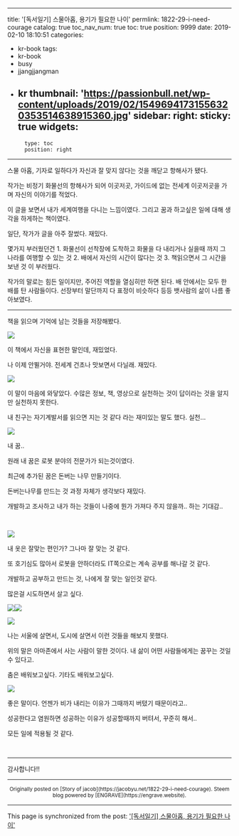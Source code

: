 
---
title: '[독서일기] 스물아홉, 용기가 필요한 나이'
permlink: 1822-29-i-need-courage
catalog: true
toc_nav_num: true
toc: true
position: 9999
date: 2019-02-10 18:10:51
categories:
- kr-book
tags:
- kr-book
- busy
- jjangjjangman
- kr
thumbnail: 'https://passionbull.net/wp-content/uploads/2019/02/15496941731556320353514638915360.jpg'
sidebar:
    right:
        sticky: true
widgets:
    -
        type: toc
        position: right
---


<p>스물 아홉, 기자로 일하다가 자신과 잘 맞지 않다는 것을 깨닫고 항해사가 됐다.</p>
<p>작가는 비정기 화물선의 항해사가 되어 이곳저곳, 가이드에 없는 전세계 이곳저곳을 가며 자신의 이야기를 적었다.</p>
<p>이 글을 보면서 내가 세계여행을 다니는 느낌이였다. 그리고 꿈과 하고싶은 일에 대해 생각을 하게하는 책이였다.</p>
<p>일단, 작가가 글을 아주 잘썼다. 재밌다.</p>
<p>몇가지 부러웠던건 1. 화물선이 선착장에 도착하고 화물을 다 내리거나 실을때 까지 그 나라를 여행할 수 있는 것 2. 배에서 자신의 시간이 많다는 것 3. 책읽으면서 그 시간을 보낸 것 이 부러웠다.</p>
<p>작가의 말로는 힘든 일이지만, 주어진 역할을 열심히만 하면 된다. 배 안에서는 모두 한 배를 탄 사람들이다. 선장부터 말단까지 다 표정이 비슷하다 등등 뱃사람의 삶이 나름 좋아보였다.</p>
<hr />
<p>책을 읽으며 기억에 남는 것들을 저장해봤다.</p>
<p><img class="wp-image-1817 alignnone size-full" src="https://steemitimages.com/300x0/https://passionbull.net/wp-content/uploads/2019/02/15496941731556320353514638915360.jpg" data-temp-aztec-id="b64ddf3e-663c-4c6c-ac26-2cdd05216782" srcset="![](https://passionbull.net/wp-content/uploads/2019/02/15496941731556320353514638915360.jpg) 960w, ![](https://passionbull.net/wp-content/uploads/2019/02/15496941731556320353514638915360-150x150.jpg) 150w, ![](https://passionbull.net/wp-content/uploads/2019/02/15496941731556320353514638915360-300x300.jpg) 300w, ![](https://passionbull.net/wp-content/uploads/2019/02/15496941731556320353514638915360-768x768.jpg) 768w, ![](https://passionbull.net/wp-content/uploads/2019/02/15496941731556320353514638915360-250x250.jpg) 250w, ![](https://passionbull.net/wp-content/uploads/2019/02/15496941731556320353514638915360-174x174.jpg) 174w" sizes="(max-width: 960px) 100vw, 960px" /></p>
<p>이 책에서 자신을 표현한 말인데, 재밌었다.</p>
<p>나 이제 안뛸거야. 전세계 건초나 맛보면서 다닐래. 재밌다.</p>
<p><img class="wp-image-1814 alignnone size-full" src="https://steemitimages.com/300x0/https://passionbull.net/wp-content/uploads/2019/02/15496941730489143527141721544925.jpg" srcset="![](https://passionbull.net/wp-content/uploads/2019/02/15496941730489143527141721544925.jpg) 960w, ![](https://passionbull.net/wp-content/uploads/2019/02/15496941730489143527141721544925-150x150.jpg) 150w, ![](https://passionbull.net/wp-content/uploads/2019/02/15496941730489143527141721544925-300x300.jpg) 300w, ![](https://passionbull.net/wp-content/uploads/2019/02/15496941730489143527141721544925-768x768.jpg) 768w, ![](https://passionbull.net/wp-content/uploads/2019/02/15496941730489143527141721544925-250x250.jpg) 250w, ![](https://passionbull.net/wp-content/uploads/2019/02/15496941730489143527141721544925-174x174.jpg) 174w" sizes="(max-width: 960px) 100vw, 960px" /></p>
<p>이 말이 마음에 와닿았다. 수많은 정보, 책, 영상으로 실천하는 것이 답이라는 것을 알지만 실천하지 못한다.</p>
<p>내 친구는 자기계발서를 읽으면 지는 것 같다 라는 재미있는 말도 했다. 실천…</p>
<p><img class="wp-image-1815 alignnone size-full" src="https://steemitimages.com/300x0/https://passionbull.net/wp-content/uploads/2019/02/15496941731204517878397097276395.jpg" data-temp-aztec-id="162a6bb1-62a1-4109-86d0-2a18647f89b5" srcset="![](https://passionbull.net/wp-content/uploads/2019/02/15496941731204517878397097276395.jpg) 960w, ![](https://passionbull.net/wp-content/uploads/2019/02/15496941731204517878397097276395-150x150.jpg) 150w, ![](https://passionbull.net/wp-content/uploads/2019/02/15496941731204517878397097276395-300x300.jpg) 300w, ![](https://passionbull.net/wp-content/uploads/2019/02/15496941731204517878397097276395-768x768.jpg) 768w, ![](https://passionbull.net/wp-content/uploads/2019/02/15496941731204517878397097276395-250x250.jpg) 250w, ![](https://passionbull.net/wp-content/uploads/2019/02/15496941731204517878397097276395-174x174.jpg) 174w" sizes="(max-width: 960px) 100vw, 960px" /></p>
<p>내 꿈..</p>
<p>원래 내 꿈은 로봇 분야의 전문가가 되는것이였다.</p>
<p>최근에 추가된 꿈은 돈버는 나무 만들기이다.</p>
<p>돈버는나무를 만드는 것 과정 자체가 생각보다 재밌다.</p>
<p>개발하고 조사하고 내가 하는 것들이 나중에 뭔가 가져다 주지 않을까.. 하는 기대감..</p>
<p> </p>
<p><img class="wp-image-1818 alignnone size-full" src="https://steemitimages.com/300x0/https://passionbull.net/wp-content/uploads/2019/02/15496941730196229658505791844716.jpg" data-temp-aztec-id="6067f4ac-0592-4fac-9cff-2dc70f0977d0" srcset="![](https://passionbull.net/wp-content/uploads/2019/02/15496941730196229658505791844716.jpg) 960w, ![](https://passionbull.net/wp-content/uploads/2019/02/15496941730196229658505791844716-150x150.jpg) 150w, ![](https://passionbull.net/wp-content/uploads/2019/02/15496941730196229658505791844716-300x300.jpg) 300w, ![](https://passionbull.net/wp-content/uploads/2019/02/15496941730196229658505791844716-768x768.jpg) 768w, ![](https://passionbull.net/wp-content/uploads/2019/02/15496941730196229658505791844716-250x250.jpg) 250w, ![](https://passionbull.net/wp-content/uploads/2019/02/15496941730196229658505791844716-174x174.jpg) 174w" sizes="(max-width: 960px) 100vw, 960px" /></p>
<p>내 옷은 잘맞는 편인가? 그나마 잘 맞는 것 같다.</p>
<p>또 호기심도 많아서 로봇을 안하더라도 IT쪽으로는 계속 공부를 해나갈 것 같다.</p>
<p>개발하고 공부하고 만드는 것, 나에게 잘 맞는 일인것 같다.</p>
<p>많은걸 시도하면서 살고 싶다.</p>
<p><img class="wp-image-1819 alignnone size-full" src="https://steemitimages.com/300x0/https://passionbull.net/wp-content/uploads/2019/02/15496941731832194551516701536164.jpg" srcset="![](https://passionbull.net/wp-content/uploads/2019/02/15496941731832194551516701536164.jpg) 960w, ![](https://passionbull.net/wp-content/uploads/2019/02/15496941731832194551516701536164-150x150.jpg) 150w, ![](https://passionbull.net/wp-content/uploads/2019/02/15496941731832194551516701536164-300x300.jpg) 300w, ![](https://passionbull.net/wp-content/uploads/2019/02/15496941731832194551516701536164-768x768.jpg) 768w, ![](https://passionbull.net/wp-content/uploads/2019/02/15496941731832194551516701536164-250x250.jpg) 250w, ![](https://passionbull.net/wp-content/uploads/2019/02/15496941731832194551516701536164-174x174.jpg) 174w" sizes="(max-width: 960px) 100vw, 960px" /><img class="wp-image-1821 alignnone size-full" src="https://steemitimages.com/300x0/https://passionbull.net/wp-content/uploads/2019/02/1549694173078942349379689561592.jpg" srcset="![](https://passionbull.net/wp-content/uploads/2019/02/1549694173078942349379689561592.jpg) 960w, ![](https://passionbull.net/wp-content/uploads/2019/02/1549694173078942349379689561592-150x150.jpg) 150w, ![](https://passionbull.net/wp-content/uploads/2019/02/1549694173078942349379689561592-300x300.jpg) 300w, ![](https://passionbull.net/wp-content/uploads/2019/02/1549694173078942349379689561592-768x768.jpg) 768w, ![](https://passionbull.net/wp-content/uploads/2019/02/1549694173078942349379689561592-250x250.jpg) 250w, ![](https://passionbull.net/wp-content/uploads/2019/02/1549694173078942349379689561592-174x174.jpg) 174w" sizes="(max-width: 960px) 100vw, 960px" /></p>
<p><img class="wp-image-1816 alignnone size-full" src="https://steemitimages.com/300x0/https://passionbull.net/wp-content/uploads/2019/02/15496941728668379600792664556193.jpg" srcset="![](https://passionbull.net/wp-content/uploads/2019/02/15496941728668379600792664556193.jpg) 960w, ![](https://passionbull.net/wp-content/uploads/2019/02/15496941728668379600792664556193-150x150.jpg) 150w, ![](https://passionbull.net/wp-content/uploads/2019/02/15496941728668379600792664556193-300x300.jpg) 300w, ![](https://passionbull.net/wp-content/uploads/2019/02/15496941728668379600792664556193-768x768.jpg) 768w, ![](https://passionbull.net/wp-content/uploads/2019/02/15496941728668379600792664556193-250x250.jpg) 250w, ![](https://passionbull.net/wp-content/uploads/2019/02/15496941728668379600792664556193-174x174.jpg) 174w" sizes="(max-width: 960px) 100vw, 960px" /></p>
<p>나는 서울에 살면서, 도시에 살면서 이런 것들을 해보지 못했다.</p>
<p>위의 말은 아마존에서 사는 사람이 말한 것이다. 내 삶이 어떤 사람들에게는 꿈꾸는 것일 수 있다고.</p>
<p>춤은 배워보고싶다. 기타도 배워보고싶다.</p>
<p><img class="alignnone size-full wp-image-1820" src="https://steemitimages.com/300x0/https://passionbull.net/wp-content/uploads/2019/02/15496941729837408724788889353364.jpg" srcset="![](https://passionbull.net/wp-content/uploads/2019/02/15496941729837408724788889353364.jpg) 960w, ![](https://passionbull.net/wp-content/uploads/2019/02/15496941729837408724788889353364-150x150.jpg) 150w, ![](https://passionbull.net/wp-content/uploads/2019/02/15496941729837408724788889353364-300x300.jpg) 300w, ![](https://passionbull.net/wp-content/uploads/2019/02/15496941729837408724788889353364-768x768.jpg) 768w, ![](https://passionbull.net/wp-content/uploads/2019/02/15496941729837408724788889353364-250x250.jpg) 250w, ![](https://passionbull.net/wp-content/uploads/2019/02/15496941729837408724788889353364-174x174.jpg) 174w" sizes="(max-width: 960px) 100vw, 960px" /></p>
<p>좋은 말이다. 언젠가 비가 내리는 이유가 그때까지 버텼기 때문이라고..</p>
<p>성공한다고 염원하면 성공하는 이유가 성공할때까지 버텨서, 꾸준히 해서..</p>
<p>모든 일에 적용될 것 같다.</p>
<p> </p>
<hr />
<p>감사합니다!!</p>



***
<center><sup>Originally posted on [Story of jacob](https://jacobyu.net/1822-29-i-need-courage). Steem blog powered by [ENGRAVE](https://engrave.website).</sup></center>

- - -

This page is synchronized from the post: ['[독서일기] 스물아홉, 용기가 필요한 나이'](https://steemit.com/@jacobyu/1822-29-i-need-courage)
